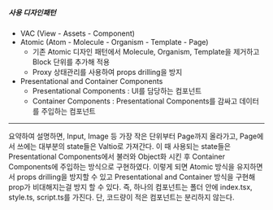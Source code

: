 ##### 사용 디자인패턴

- VAC (View - Assets - Component)
- Atomic (Atom - Molecule - Organism - Template - Page)
  - 기존 Atomic 디자인 패턴에서 Molecule, Organism, Template을 제거하고 Block 단위를 추가해 적용
  - Proxy 상태관리를 사용하여 props drilling을 방지
- Presentational and Container Components
  - Presentational Components : UI를 담당하는 컴포넌트
  - Container Components : Presentational Components를 감싸고 데이터를 주입하는 컴포넌트

---

요약하여 설명하면, Input, Image 등 가장 작은 단위부터 Page까지 올라가고, Page에서 쓰에는 대부분의 state들은 Valtio로 가져간다.
이 때 사용되는 state들은 Presentational Components에서 불러와 Object화 시킨 후 Container Components에 주입하는 방식으로 구현하였다.
이렇게 되면 Atomic 방식을 유지하면서 props drilling을 방지할 수 있고 Presentational and Container 방식을 구현해 prop가 비대해지는걸 방지 할 수 있다.
즉, 하나의 컴포넌트는 폴더 안에 index.tsx, style.ts, script.ts를 가진다.
단, 코드량이 적은 컴포넌트는 분리하지 않는다.
